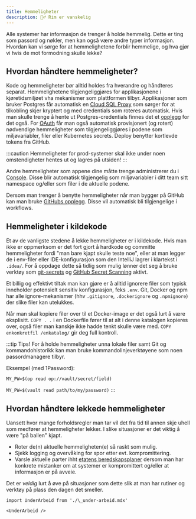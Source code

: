```yaml
---
title: Hemmeligheter
description: 🤷‍♂️ Rim er vanskelig
---
```


Alle systemer har informasjon de trenger å holde hemmelig. Dette er ting som passord og nøkler, men kan også være andre typer informasjon. Hvordan kan vi sørge for at hemmelighetene forblir hemmelige, og hva gjør vi hvis de mot formodning skulle lekke?

## Hvordan håndtere hemmeligheter?

Kode og hemmeligheter bør alltid holdes fra hverandre og håndteres separat. Hemmelighetene tilgjengeliggjøres for applikasjonene i kjøretidsmiljøet vha mekanismer som plattformen tilbyr. Applikasjoner som bruker Postgres får automatisk en [Cloud SQL Proxy](https://doc.nais.io/persistence/postgres/#cloud-sql-proxy) som sørger for at tilkobling skjer kryptert og med credentials som roteres automatisk. Hvis man skulle trenge å hente ut Postgres-credentials finnes det et [opplegg](https://doc.nais.io/persistence/postgres/#cloud-sql-credentials) for det også. For [OAuth](https://doc.nais.io/security/auth/) får man også automatisk provisjonert (og rotert) nødvendige hemmeligheter som tilgjengeliggjøres i podene som miljøvariabler, filer eller Kubernetes secrets. Deploy benytter kortlevde tokens fra GitHub.

:::caution
Hemmeligheter for prod-systemer skal ikke under noen omstendigheter hentes ut og lagres på utsiden!
:::

Andre hemmeligheter som appene dine måtte trenge administrerer du i [Console](https://doc.nais.io/how-to-guides/secrets/console/). Disse blir automatisk tilgjengelig som miljøvariabler i ditt team sitt namespace og/eller som filer i de aktuelle podene.

Dersom man trenger å benytte hemmeligheter når man bygger på GitHub kan man bruke [GitHubs opplegg](https://docs.github.com/en/actions/security-guides/encrypted-secrets). Disse vil automatisk bli tilgjengelige i workflows.

## Hemmeligheter i kildekode

Et av de vanligste stedene å lekke hemmeligheter er i kildekode. Hvis man ikke er oppmerksom er det fort gjort å hardkode og committe hemmeligheter fordi "man bare kjapt skulle teste noe", eller at man legger de i env-filer eller IDE-konfigurasjon som den IntelliJ lagrer i klartekst i `.idea/`. For å oppdage dette så tidlig som mulig lønner det seg å bruke verktøy som [git-secrets](https://github.com/awslabs/git-secrets) og [GitHub Secret Scanning](/docs/verktoy/github-advanced-security) aktivt.

Et billig og effektivt tiltak man kan gjøre er å alltid ignorere filer som typisk inneholder potensielt sensitiv konfigurasjon, feks `.env`. Git, Docker og npm har alle ignore-mekanismer (hhv `.gitignore`, `.dockerignore` og `.npmignore`) der slike filer kan utelukkes.

Når man skal kopiere filer over til et Docker-image er det også lurt å være eksplisitt. `COPY . .` i en Dockerfile fører til at alt i denne katalogen kopieres over, også filer man kanskje ikke hadde tenkt skulle være med. `COPY enkonkretfil /enkatalog/` gir deg full kontroll.

:::tip Tips!
For å holde hemmeligheter unna lokale filer samt Git og kommandohistorikk kan man bruke kommandolinjeverktøyene som noen passordmanagere tilbyr.

Eksempel (med 1Password):

`MY_PW=$(op read op://vault/secret/field)`

`MY_PW=$(vault read path/to/my/password)`
:::

## Hvordan håndtere lekkede hemmeligheter

Uansett hvor mange forholdsregler man tar vil det fra tid til annen skje uhell som medfører at hemmeligheter lekker. I slike situasjoner er det viktig å være "på ballen" kjapt.

- Roter de(n) aktuelle hemmeligheten(e) så raskt som mulig.
- Sjekk logging og overvåking for spor etter evt. kompromittering.
- Varsle aktuelle parter ihht [etatens beredskapsplaner](https://navno.sharepoint.com/sites/intranett-sikkerhet/SitePages/Beredskap-i-NAV.aspx) dersom man har konkrete mistanker om at systemer er kompromittert og/eller at informasjon er på avveie.

Det er _veldig_ lurt å øve på situasjoner som dette slik at man har rutiner og verktøy på plass den dagen det smeller.

```mdx-code-block
import UnderArbeid from './\_under-arbeid.mdx'

<UnderArbeid />
```
